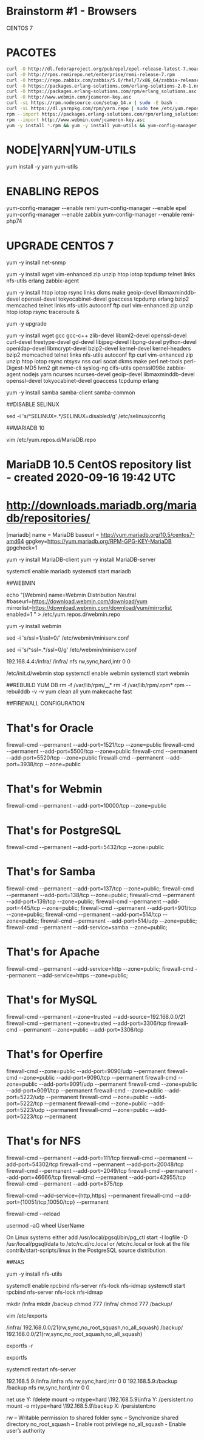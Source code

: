# Brainstorm #1 - Browsers


CENTOS 7

# PACOTES

```sh
curl -O http://dl.fedoraproject.org/pub/epel/epel-release-latest-7.noarch.rpm
curl -O http://rpms.remirepo.net/enterprise/remi-release-7.rpm
curl -O https://repo.zabbix.com/zabbix/5.0/rhel/7/x86_64/zabbix-release-5.0-1.el7.noarch.rpm
curl -O https://packages.erlang-solutions.com/erlang-solutions-2.0-1.noarch.rpm
curl -O https://packages.erlang-solutions.com/rpm/erlang_solutions.asc
curl -O http://www.webmin.com/jcameron-key.asc
curl -sL https://rpm.nodesource.com/setup_14.x | sudo -E bash -
curl -sL https://dl.yarnpkg.com/rpm/yarn.repo | sudo tee /etc/yum.repos.d/yarn.repo
rpm --import https://packages.erlang-solutions.com/rpm/erlang_solutions.asc
rpm --import http://www.webmin.com/jcameron-key.asc
yum -y install *.rpm && yum -y install yum-utils && yum-config-manager --enable remi && yum-config-manager --enable epel && yum-config-manager --enable zabbix && yum install -y yarn && yum -y install wget vim-enhanced zip unzip htop iotop tcpdump telnet links nfs-utils erlang zabbix-agent
```

# NODE|YARN|YUM-UTILS

yum install -y yarn yum-utils

# ENABLING REPOS

yum-config-manager --enable remi
yum-config-manager --enable epel
yum-config-manager --enable zabbix
yum-config-manager --enable remi-php74

# UPGRADE CENTOS 7

yum -y install net-snmp

yum -y install wget vim-enhanced zip unzip htop iotop tcpdump telnet links nfs-utils erlang zabbix-agent

yum -y install htop iotop rsync links dkms make geoip-devel libmaxminddb-devel openssl-devel tokyocabinet-devel goaccess tcpdump erlang bzip2 memcached telnet links nfs-utils autoconf ftp curl vim-enhanced zip unzip htop iotop rsync traceroute &

yum -y upgrade

yum -y install wget gcc gcc-c++ zlib-devel libxml2-devel openssl-devel curl-devel freetype-devel gd-devel libjpeg-devel libpng-devel python-devel openldap-devel libmcrypt-devel bzip2-devel kernel-devel kernel-headers bzip2 memcached telnet links nfs-utils autoconf ftp curl vim-enhanced zip unzip htop iotop rsync ntsysv nss curl socat dkms make perl net-tools perl-Digest-MD5 lvm2 git nvme-cli syslog-ng cifs-utils openssl098e zabbix-agent nodejs yarn ncurses ncurses-devel geoip-devel libmaxminddb-devel openssl-devel tokyocabinet-devel goaccess tcpdump erlang

yum -y install samba samba-client samba-common

##DISABLE SELINUX

sed -i 's/^SELINUX=.*/SELINUX=disabled/g' /etc/selinux/config

##MARIADB 10

vim /etc/yum.repos.d/MariaDB.repo

# MariaDB 10.5 CentOS repository list - created 2020-09-16 19:42 UTC
# http://downloads.mariadb.org/mariadb/repositories/
[mariadb]
name = MariaDB
baseurl = http://yum.mariadb.org/10.5/centos7-amd64
gpgkey=https://yum.mariadb.org/RPM-GPG-KEY-MariaDB
gpgcheck=1

yum -y install MariaDB-client
yum -y install MariaDB-server

systemctl enable mariadb
systemctl start mariadb

##WEBMIN

echo "[Webmin]
name=Webmin Distribution Neutral
#baseurl=https://download.webmin.com/download/yum
mirrorlist=https://download.webmin.com/download/yum/mirrorlist
enabled=1
" > /etc/yum.repos.d/webmin.repo

yum -y install webmin

sed -i 's/ssl=1/ssl=0/' /etc/webmin/miniserv.conf

sed -i 's/^ssl=.*/ssl=0/g' /etc/webmin/miniserv.conf

192.168.4.4:/infra/ /infra/ nfs rw,sync,hard,intr 0 0

/etc/init.d/webmin stop
systemctl enable webmin
systemctl start webmin

##REBUILD YUM DB
rm -f /var/lib/rpm/__*
rm -f /var/lib/rpm/.rpm*
rpm --rebuilddb -v -v
yum clean all
yum makecache fast

##FIREWALL CONFIGURATION

# That's for Oracle
firewall-cmd --permanent --add-port=1521/tcp --zone=public
firewall-cmd --permanent --add-port=5500/tcp --zone=public
firewall-cmd --permanent --add-port=5520/tcp --zone=public
firewall-cmd --permanent --add-port=3938/tcp --zone=public

# That's for Webmin
firewall-cmd --permanent --add-port=10000/tcp --zone=public

# That's for PostgreSQL
firewall-cmd --permanent --add-port=5432/tcp --zone=public

# That's for Samba
firewall-cmd --permanent --add-port=137/tcp --zone=public;
firewall-cmd --permanent --add-port=138/tcp --zone=public;
firewall-cmd --permanent --add-port=139/tcp --zone=public;
firewall-cmd --permanent --add-port=445/tcp --zone=public;
firewall-cmd --permanent --add-port=901/tcp --zone=public;
firewall-cmd --permanent --add-port=514/tcp --zone=public;
firewall-cmd --permanent --add-port=514/udp --zone=public;
firewall-cmd --permanent --add-service=samba --zone=public;

# That's for Apache
firewall-cmd --permanent --add-service=http --zone=public;
firewall-cmd --permanent --add-service=https --zone=public;

# That's for MySQL
firewall-cmd --permanent --zone=trusted --add-source=192.168.0.0/21
firewall-cmd --permanent --zone=trusted --add-port=3306/tcp
firewall-cmd --permanent --zone=public --add-port=3306/tcp

# That's for Operfire
firewall-cmd --zone=public --add-port=9090/udp --permanent
firewall-cmd --zone=public --add-port=9090/tcp --permanent 
firewall-cmd --zone=public --add-port=9091/udp --permanent
firewall-cmd --zone=public --add-port=9091/tcp --permanent
firewall-cmd --zone=public --add-port=5222/udp --permanent
firewall-cmd --zone=public --add-port=5222/tcp --permanent
firewall-cmd --zone=public --add-port=5223/udp --permanent
firewall-cmd --zone=public --add-port=5223/tcp --permanent

# That's for NFS
firewall-cmd --permanent --add-port=111/tcp
firewall-cmd --permanent --add-port=54302/tcp
firewall-cmd --permanent --add-port=20048/tcp
firewall-cmd --permanent --add-port=2049/tcp
firewall-cmd --permanent --add-port=46666/tcp
firewall-cmd --permanent --add-port=42955/tcp
firewall-cmd --permanent --add-port=875/tcp

firewall-cmd --add-service={http,https} --permanent
firewall-cmd --add-port={10051/tcp,10050/tcp} --permanent

firewall-cmd --reload

usermod –aG wheel UserName

On Linux systems either add
/usr/local/pgsql/bin/pg_ctl start -l logfile -D /usr/local/pgsql/data
to /etc/rc.d/rc.local or /etc/rc.local
or look at the file
contrib/start-scripts/linux in the PostgreSQL source distribution.

##NAS

yum -y install nfs-utils

systemctl enable rpcbind nfs-server nfs-lock nfs-idmap
systemctl start rpcbind nfs-server nfs-lock nfs-idmap

mkdir /infra
mkdir /backup
chmod 777 /infra/
chmod 777 /backup/

vim /etc/exports

/infra/		192.168.0.0/21(rw,sync,no_root_squash,no_all_squash)
/backup/	192.168.0.0/21(rw,sync,no_root_squash,no_all_squash)

exportfs -r

exportfs

systemctl restart nfs-server

192.168.5.9:/infra  /infra  nfs rw,sync,hard,intr 0 0
192.168.5.9:/backup /backup nfs rw,sync,hard,intr 0 0

net use Y: /delete
mount -o mtype=hard \\192.168.5.9\infra Y: /persistent:no
mount -o mtype=hard \\192.168.5.9\backup X: /persistent:no

rw – Writable permission to shared folder
sync – Synchronize shared directory
no_root_squash – Enable root privilege
no_all_squash - Enable user’s authority
